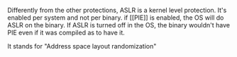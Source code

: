Differently from the other protections, ASLR is a kernel level protection. It's enabled per system and not per binary.
if [[PIE]] is enabled, the OS will do ASLR on the binary. If ASLR is turned off in the OS, the binary wouldn't have PIE  even if it was compiled as to have it.

It stands for "Address space layout randomization"
